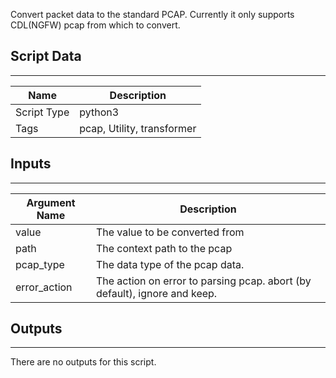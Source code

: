 Convert packet data to the standard PCAP. Currently it only supports CDL(NGFW) pcap from which to convert.

## Script Data
---

| **Name** | **Description** |
| --- | --- |
| Script Type | python3 |
| Tags | pcap, Utility, transformer |

## Inputs
---

| **Argument Name** | **Description** |
| --- | --- |
| value | The value to be converted from |
| path | The context path to the pcap |
| pcap_type | The data type of the pcap data. |
| error_action | The action on error to parsing pcap. abort \(by default\), ignore and keep. |

## Outputs
---
There are no outputs for this script.
